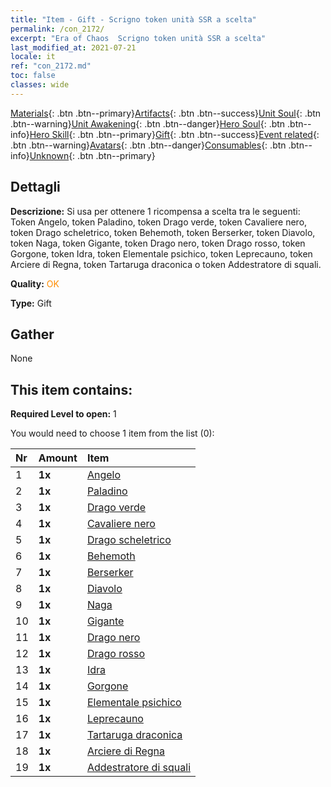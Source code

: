 ```yaml
---
title: "Item - Gift - Scrigno token unità SSR a scelta"
permalink: /con_2172/
excerpt: "Era of Chaos  Scrigno token unità SSR a scelta"
last_modified_at: 2021-07-21
locale: it
ref: "con_2172.md"
toc: false
classes: wide
---
```

 [Materials](/ItemsIT/){: .btn .btn--primary}[Artifacts](/ItemsIT/Artifacts/){: .btn .btn--success}[Unit Soul](/ItemsIT/UnitSoul/){: .btn .btn--warning}[Unit Awakening](/ItemsIT/UnitAwakening/){: .btn .btn--danger}[Hero Soul](/ItemsIT/HeroSoul/){: .btn .btn--info}[Hero Skill](/ItemsIT/HeroSkill/){: .btn .btn--primary}[Gift](/ItemsIT/Gift/){: .btn .btn--success}[Event related](/ItemsIT/Events/){: .btn .btn--warning}[Avatars](/ItemsIT/Avatars/){: .btn .btn--danger}[Consumables](/ItemsIT/Consumables/){: .btn .btn--info}[Unknown](/ItemsIT/Unknown/){: .btn .btn--primary}

## Dettagli
 **Descrizione:** Si usa per ottenere 1 ricompensa a scelta tra le seguenti: Token Angelo, token Paladino, token Drago verde, token Cavaliere nero, token Drago scheletrico, token Behemoth, token Berserker, token Diavolo, token Naga, token Gigante, token Drago nero, token Drago rosso, token Gorgone, token Idra, token Elementale psichico, token Leprecauno, token Arciere di Regna, token Tartaruga draconica o token Addestratore di squali.

 **Quality:** <span style="color: #FF8C00">OK</span>

 **Type:** Gift

## Gather

  None

## This item contains:

 **Required Level to open:** 1

 You would need to choose 1 item from the list (0):

  | Nr | Amount |     Item    |
  |:---|:-------|:------------|
  | 1 |  **1x** | [Angelo](/ItemsIT/unt_196/) |  | 
  | 2 |  **1x** | [Paladino](/ItemsIT/unt_197/) |  | 
  | 3 |  **1x** | [Drago verde](/ItemsIT/unt_205/) |  | 
  | 4 |  **1x** | [Cavaliere nero](/ItemsIT/unt_213/) |  | 
  | 5 |  **1x** | [Drago scheletrico](/ItemsIT/unt_214/) |  | 
  | 6 |  **1x** | [Behemoth](/ItemsIT/unt_223/) |  | 
  | 7 |  **1x** | [Berserker](/ItemsIT/unt_224/) |  | 
  | 8 |  **1x** | [Diavolo](/ItemsIT/unt_232/) |  | 
  | 9 |  **1x** | [Naga](/ItemsIT/unt_240/) |  | 
  | 10 |  **1x** | [Gigante](/ItemsIT/unt_241/) |  | 
  | 11 |  **1x** | [Drago nero](/ItemsIT/unt_250/) |  | 
  | 12 |  **1x** | [Drago rosso](/ItemsIT/unt_251/) |  | 
  | 13 |  **1x** | [Idra](/ItemsIT/unt_259/) |  | 
  | 14 |  **1x** | [Gorgone](/ItemsIT/unt_257/) |  | 
  | 15 |  **1x** | [Elementale psichico](/ItemsIT/unt_267/) |  | 
  | 16 |  **1x** | [Leprecauno](/ItemsIT/unt_270/) |  | 
  | 17 |  **1x** | [Tartaruga draconica](/ItemsIT/unt_278/) |  | 
  | 18 |  **1x** | [Arciere di Regna](/ItemsIT/unt_274/) |  | 
  | 19 |  **1x** | [Addestratore di squali](/ItemsIT/unt_281/) |  | 
